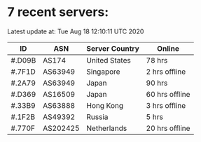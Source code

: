 # 7 recent servers:

Latest update at: Tue Aug 18 12:10:11 UTC 2020

| ID | ASN | Server Country | Online |
| -- | --- | -------------- | ------ |
| #.D09B | AS174 | United States | 78 hrs |
| #.7F1D | AS63949 | Singapore | 2 hrs offline |
| #.2A79 | AS63949 | Japan | 90 hrs |
| #.D369 | AS16509 | Japan | 60 hrs offline |
| #.33B9 | AS63888 | Hong Kong | 3 hrs offline |
| #.1F2B | AS49392 | Russia | 5 hrs |
| #.770F | AS202425 | Netherlands | 20 hrs offline |

